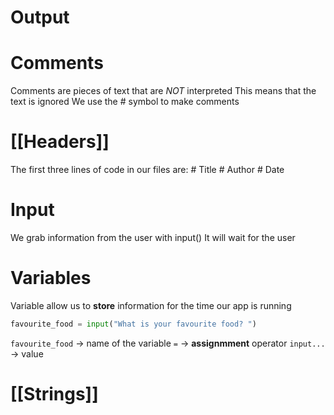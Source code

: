 # Output

# Comments 
Comments are pieces of text that are *NOT* interpreted
This means that the text is ignored
We use the # symbol to make comments 

# [[Headers]]

The first three lines of code in our files are:
	# Title
	# Author
	# Date

# Input
We grab information from the user with input()
It will wait for the user 

# Variables 
Variable allow us to **store** information for the time our app is running

```python 
favourite_food = input("What is your favourite food? ")
```

```favourite_food``` -> name of the variable
`=` -> **assignmment** operator
`input...` -> value

# [[Strings]]
